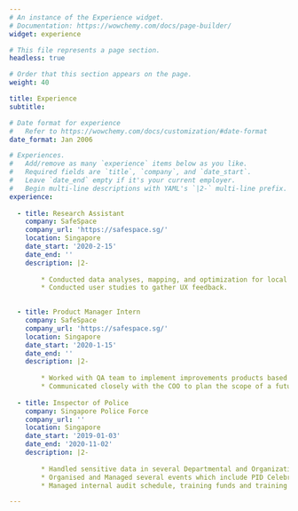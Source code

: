 ```yaml
---
# An instance of the Experience widget.
# Documentation: https://wowchemy.com/docs/page-builder/
widget: experience

# This file represents a page section.
headless: true

# Order that this section appears on the page.
weight: 40

title: Experience
subtitle:

# Date format for experience
#   Refer to https://wowchemy.com/docs/customization/#date-format
date_format: Jan 2006

# Experiences.
#   Add/remove as many `experience` items below as you like.
#   Required fields are `title`, `company`, and `date_start`.
#   Leave `date_end` empty if it's your current employer.
#   Begin multi-line descriptions with YAML's `|2-` multi-line prefix.
experience:
  
  - title: Research Assistant
    company: SafeSpace
    company_url: 'https://safespace.sg/'
    location: Singapore
    date_start: '2020-2-15'
    date_end: ''
    description: |2-
      
        * Conducted data analyses, mapping, and optimization for local startup founders mental health, perspective, and comapany mental wellness practices.
        * Conducted user studies to gather UX feedback. 
        

  - title: Product Manager Intern
    company: SafeSpace
    company_url: 'https://safespace.sg/'
    location: Singapore
    date_start: '2020-1-15'
    date_end: ''
    description: |2-
      
        * Worked with QA team to implement improvements products based on user research to several product releases.
        * Communicated closely with the COO to plan the scope of a future platform development.
        
  - title: Inspector of Police
    company: Singapore Police Force
    company_url: ''
    location: Singapore
    date_start: '2019-01-03'
    date_end: '2020-11-02'
    description: |2-
      
        * Handled sensitive data in several Departmental and Organizational Databases.
        * Organised and Managed several events which include PID Celebration of Success Event in March 2020 & PID Annual NSF Cohesion Event in September 2020.
        * Managed internal audit schedule, training funds and training hours for officers within the a unit in PID.

---
```

